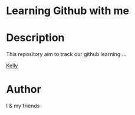 # Learning Github with me

# Description
This repository aim to track our github learning ...

[Kelly](./intros/intro_kelly.py)


# Author
I & my friends
